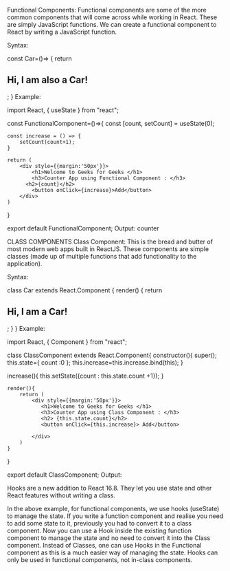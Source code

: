 Functional Components: Functional components are some of the more common components that will come across while working in React. These are simply JavaScript functions. We can create a functional component to React by writing a JavaScript function.

Syntax:

const Car=()=> {
  return <h2>Hi, I am also a Car!</h2>;
}
Example:


import React, { useState } from "react";
 
const FunctionalComponent=()=>{
    const [count, setCount] = useState(0);
 
    const increase = () => {
        setCount(count+1);
    }
 
    return (
        <div style={{margin:'50px'}}>
            <h1>Welcome to Geeks for Geeks </h1>
            <h3>Counter App using Functional Component : </h3>
          <h2>{count}</h2>
            <button onClick={increase}>Add</button>
        </div>
    )
} 
 
 
export default FunctionalComponent;
 Output: counter


 CLASS COMPONENTS
 Class Component: This is the bread and butter of most modern web apps built in ReactJS. These components are simple classes (made up of multiple functions that add functionality to the application).

Syntax:

class Car extends React.Component {
  render() {
    return <h2>Hi, I am a Car!</h2>;
  }
}
Example:

import React, { Component } from "react";
 
class ClassComponent extends React.Component{
    constructor(){
        super();
        this.state={
            count :0
        };
        this.increase=this.increase.bind(this);
    }
     
   increase(){
       this.setState({count : this.state.count +1});
   }
 
    render(){
        return (
            <div style={{margin:'50px'}}>
               <h1>Welcome to Geeks for Geeks </h1>
               <h3>Counter App using Class Component : </h3>
               <h2> {this.state.count}</h2> 
               <button onClick={this.increase}> Add</button>
 
            </div>
        )
    }
}
 
export default ClassComponent;
Output:



Hooks are a new addition to React 16.8. They let you use state and other React features without writing a class.

In the above example, for functional components, we use hooks (useState) to manage the state. If you write a function component and realise you need to add some state to it, previously you had to convert it to a class component. Now you can use a Hook inside the existing function component to manage the state and no need to convert it into the Class component. Instead of Classes, one can use Hooks in the Functional component as this is a much easier way of managing the state. Hooks can only be used in functional components, not in-class components.

